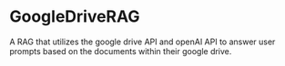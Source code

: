 # GoogleDriveRAG
A RAG that utilizes the google drive API and openAI API to answer user prompts based on the documents within their google drive.
